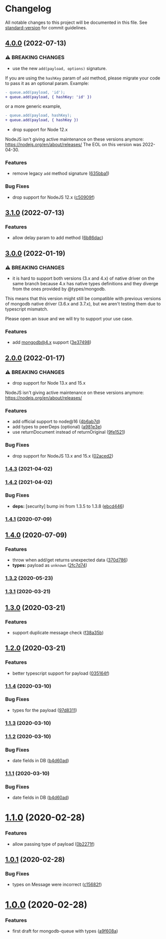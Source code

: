 # Changelog

All notable changes to this project will be documented in this file. See
[standard-version](https://github.com/conventional-changelog/standard-version)
for commit guidelines.

## [4.0.0](https://github.com/openwar/mongodb-queue/compare/v3.1.0...v4.0.0) (2022-07-13)

### ⚠ BREAKING CHANGES

- use the new `add(payload, options)` signature.

If you are using the `hashKey` param of `add` method, please migrate your code
to pass it as an optional param. Example:

```diff
- queue.add(payload, 'id');
+ queue.add(payload, { hashKey: 'id' })
```

or a more generic example,

```diff
- queue.add(payload, hashKey);
+ queue.add(payload, { hashKey })
```

- drop support for Node 12.x

NodeJS isn't giving active maintenance on these versions anymore:
https://nodejs.org/en/about/releases/ The EOL on this version was 2022-04-30.

### Features

- remove legacy `add` method signature
  ([635bba1](https://github.com/openwar/mongodb-queue/commit/635bba10583ee26d7dd7f52dc39d8a1699ab2ecc))

### Bug Fixes

- drop support for NodeJS 12.x
  ([c50909f](https://github.com/openwar/mongodb-queue/commit/c50909f3e4abb35d5ce24cca1baa1eb302768ac0))

## [3.1.0](https://github.com/openwar/mongodb-queue/compare/v3.0.0...v3.1.0) (2022-07-13)

### Features

- allow delay param to add method
  ([6b86dac](https://github.com/openwar/mongodb-queue/commit/6b86dacbd99fbcce3976a2d1dffbe5b4ca04ab61))

## [3.0.0](https://github.com/openwar/mongodb-queue/compare/v2.0.0...v3.0.0) (2022-01-19)

### ⚠ BREAKING CHANGES

- it is hard to support both versions (3.x and 4.x) of native driver on the same
  branch because 4.x has native types definitions and they diverge from the ones
  provided by @types/mongodb.

This means that this version might still be compatible with previous versions of
mongodb native driver (3.6.x and 3.7.x), but we aren't testing them due to
typescript mismatch.

Please open an issue and we will try to support your use case.

### Features

- add mongodb@4.x support
  ([3e37498](https://github.com/openwar/mongodb-queue/commit/3e37498adf1aaa290cf97c5e86b7a526cef91b13))

## [2.0.0](https://github.com/openwar/mongodb-queue/compare/v1.4.3...v2.0.0) (2022-01-17)

### ⚠ BREAKING CHANGES

- drop support for Node 13.x and 15.x

NodeJS isn't giving active maintenance on these versions anymore:
https://nodejs.org/en/about/releases/

### Features

- add official support to node@16
  ([4b6ab7d](https://github.com/openwar/mongodb-queue/commit/4b6ab7d4ec845d7898d8d37d295df1f5d5ac190d))
- add types to peerDeps (optional)
  ([a981e3e](https://github.com/openwar/mongodb-queue/commit/a981e3e865ed08913574ad03a352ca6be485326e))
- use returnDocument instead of returnOriginal
  ([9fe1521](https://github.com/openwar/mongodb-queue/commit/9fe1521b54374426b1d05bcdd5700f6453b1edbf))

### Bug Fixes

- drop support for NodeJS 13.x and 15.x
  ([02aced2](https://github.com/openwar/mongodb-queue/commit/02aced2c39aa598744ba4fd58b887928042228f5))

### [1.4.3](https://github.com/openwar/mongodb-queue/compare/v1.4.2...v1.4.3) (2021-04-02)

### [1.4.2](https://github.com/openwar/mongodb-queue/compare/v1.4.1...v1.4.2) (2021-04-02)

### Bug Fixes

- **deps:** [security] bump ini from 1.3.5 to 1.3.8
  ([ebcd446](https://github.com/openwar/mongodb-queue/commit/ebcd4467309e8d3896abb43643efffc334f741db))

### [1.4.1](https://github.com/openwar/mongodb-queue/compare/v1.4.0...v1.4.1) (2020-07-09)

## [1.4.0](https://github.com/openwar/mongodb-queue/compare/v1.3.2...v1.4.0) (2020-07-09)

### Features

- throw when add/get returns unexpected data
  ([370d786](https://github.com/openwar/mongodb-queue/commit/370d78633e00a353fd1132899db262321b29de63))
- **types:** payload as `unknown`
  ([2fc7d74](https://github.com/openwar/mongodb-queue/commit/2fc7d7440a46ae9b464d30f01448559e61baae11))

### [1.3.2](https://github.com/openwar/mongodb-queue/compare/v1.3.1...v1.3.2) (2020-05-23)

### [1.3.1](https://github.com/openwar/mongodb-queue/compare/v1.3.0...v1.3.1) (2020-03-21)

## [1.3.0](https://github.com/openwar/mongodb-queue/compare/v1.2.0...v1.3.0) (2020-03-21)

### Features

- support duplicate message check
  ([f38a35b](https://github.com/openwar/mongodb-queue/commit/f38a35b078f9e3b45dd51a5b174a693230c28e00))

## [1.2.0](https://github.com/openwar/mongodb-queue/compare/v1.1.4...v1.2.0) (2020-03-21)

### Features

- better typescript support for payload
  ([035164f](https://github.com/openwar/mongodb-queue/commit/035164fd777b88b4350fb1e592e65f76819bd499))

### [1.1.4](https://github.com/openwar/mongodb-queue/compare/v1.1.3...v1.1.4) (2020-03-10)

### Bug Fixes

- types for the payload
  ([97d8311](https://github.com/openwar/mongodb-queue/commit/97d8311f01a00111b77a7b64952592d4b89600b9))

### [1.1.3](https://github.com/openwar/mongodb-queue/compare/v1.1.2...v1.1.3) (2020-03-10)

### [1.1.2](https://github.com/openwar/mongodb-queue/compare/v1.1.0...v1.1.2) (2020-03-10)

### Bug Fixes

- date fields in DB
  ([b4d60ad](https://github.com/openwar/mongodb-queue/commit/b4d60ad33ff128266e82b4a736c38667fa54be83))

### [1.1.1](https://github.com/openwar/mongodb-queue/compare/v1.1.0...v1.1.1) (2020-03-10)

### Bug Fixes

- date fields in DB
  ([b4d60ad](https://github.com/openwar/mongodb-queue/commit/b4d60ad33ff128266e82b4a736c38667fa54be83))

# [1.1.0](https://github.com/openwar/mongodb-queue/compare/1.0.1...1.1.0) (2020-02-28)

### Features

- allow passing type of payload
  ([0b2271f](https://github.com/openwar/mongodb-queue/commit/0b2271fb57dd57347ecd047005baa884db7bd1a3))

## [1.0.1](https://github.com/openwar/mongodb-queue/compare/1.0.0...1.0.1) (2020-02-28)

### Bug Fixes

- types on Message were incorrect
  ([c15682f](https://github.com/openwar/mongodb-queue/commit/c15682f25047611809f88d493bd3eb487ad7fd5d))

# [1.0.0](https://github.com/openwar/mongodb-queue/compare/a9f608ab418c27873ea84065efe1c4abc162cde2...1.0.0) (2020-02-28)

### Features

- first draft for mongodb-queue with types
  ([a9f608a](https://github.com/openwar/mongodb-queue/commit/a9f608ab418c27873ea84065efe1c4abc162cde2))
